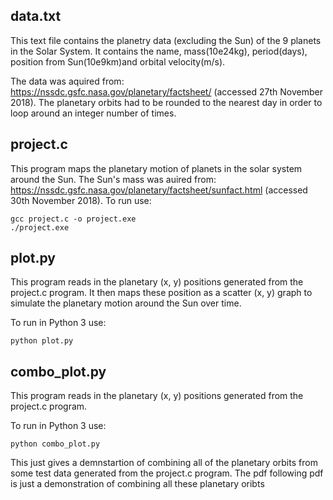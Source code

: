 ## data.txt
This text file contains the planetry data (excluding the Sun) of the 9 planets in the Solar System. It contains the name, mass(10e24kg), period(days), position from Sun(10e9km)and orbital velocity(m/s).

The data was aquired from: https://nssdc.gsfc.nasa.gov/planetary/factsheet/ (accessed 27th November 2018).
The planetary orbits had to be rounded to the nearest day in order to loop around an integer number of times.

## project.c

This program maps the planetary motion of planets in the solar system around the Sun.
The Sun's mass was auired from: https://nssdc.gsfc.nasa.gov/planetary/factsheet/sunfact.html (accessed 30th November 2018).
To run use:
```
gcc project.c -o project.exe
./project.exe
```

## plot.py

This program reads in the planetary (x, y) positions generated from the project.c program.
It then maps these position as a scatter (x, y) graph to simulate the planetary motion around the Sun over time.

To run in Python 3 use:
```
python plot.py
```

## combo_plot.py

This program reads in the planetary (x, y) positions generated from the project.c program.

To run in Python 3 use:
```
python combo_plot.py
```
This just gives a demnstartion of combining all of the planetary orbits from some test data generated from the project.c program.
The pdf following pdf is just a demonstration of combining all these planetary oribts 
